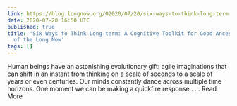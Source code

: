 ```yaml
---
link: https://blog.longnow.org/02020/07/20/six-ways-to-think-long-term-a-cognitive-toolkit-for-good-ancestors/
date: 2020-07-20 16:50 UTC
published: true
title: 'Six Ways to Think Long-term: A Cognitive Toolkit for Good Ancestors — Blog
  of the Long Now'
tags: []
---
```


Human beings have an astonishing evolutionary gift: agile imaginations that can shift in an instant from thinking on a scale of seconds to a scale of years or even centuries. Our minds constantly dance across multiple time horizons. One moment we can be making a quickfire response . . .   Read More
